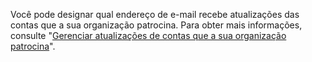 Você pode designar qual endereço de e-mail recebe atualizações das contas que a sua organização patrocina. Para obter mais informações, consulte "[Gerenciar atualizações de contas que a sua organização patrocina](/github/setting-up-and-managing-organizations-and-teams/managing-updates-from-accounts-your-organization-sponsors)".
